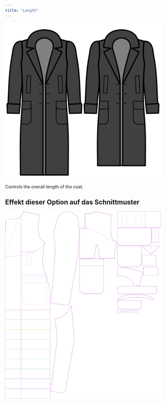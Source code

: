 ```yaml
---
title: "Length"
---
```


![Length](length.svg)

Controls the overall length of the coat.

## Effekt dieser Option auf das Schnittmuster

![This image shows the effect of this option by superimposing several variants that have a different value for this option](carlton_length_sample.svg "Effect of this option on the pattern")
